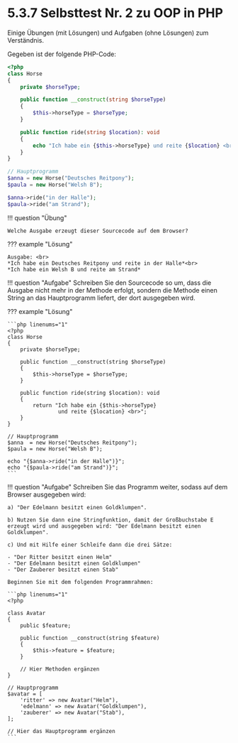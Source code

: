 # 5.3.7 Selbsttest Nr. 2 zu OOP in PHP

Einige Übungen (mit Lösungen) und Aufgaben (ohne Lösungen) zum Verständnis.

Gegeben ist der folgende PHP-Code:
    
```php linenums="1"
<?php
class Horse
{
    private $horseType;

    public function __construct(string $horseType)
    {
        $this->horseType = $horseType;
    }

    public function ride(string $location): void
    {
        echo "Ich habe ein {$this->horseType} und reite {$location} <br>";
    }
}

// Hauptprogramm
$anna = new Horse("Deutsches Reitpony");
$paula = new Horse("Welsh B");

$anna->ride("in der Halle");
$paula->ride("am Strand");
```

!!! question "Übung"

    Welche Ausgabe erzeugt dieser Sourcecode auf dem Browser?

??? example "Lösung"

    Ausgabe: <br>
    *Ich habe ein Deutsches Reitpony und reite in der Halle*<br>
    *Ich habe ein Welsh B und reite am Strand*


!!! question "Aufgabe"
    Schreiben Sie den Sourcecode so um, dass die Ausgabe nicht mehr in der Methode erfolgt, sondern die Methode einen String an das Hauptprogramm liefert, der dort ausgegeben wird.


??? example "Lösung"

    ```php linenums="1"
    <?php
    class Horse
    {
        private $horseType;

        public function __construct(string $horseType)
        {
            $this->horseType = $horseType;
        }

        public function ride(string $location): void
        {
            return "Ich habe ein {$this->horseType} 
                    und reite {$location} <br>";
        }
    }

    // Hauptprogramm
    $anna  = new Horse("Deutsches Reitpony");
    $paula = new Horse("Welsh B"); 

    echo "{$anna->ride("in der Halle")}";
    echo "{$paula->ride("am Strand")}";
    ```


!!! question "Aufgabe"
    Schreiben Sie das Programm weiter, sodass auf dem Browser ausgegeben wird:
    
    a) "Der Edelmann besitzt einen Goldklumpen".
    
    b) Nutzen Sie dann eine Stringfunktion, damit der Großbuchstabe E erzeugt wird und ausgegeben wird: "Der Edelmann besitzt einen Goldklumpen".
    
    c) Und mit Hilfe einer Schleife dann die drei Sätze:
    
    - "Der Ritter besitzt einen Helm"
    - "Der Edelmann besitzt einen Goldklumpen"
    - "Der Zauberer besitzt einen Stab"

    Beginnen Sie mit dem folgenden Programmrahmen:

    ```php linenums="1"
    <?php

    class Avatar
    {
        public $feature;

        public function __construct(string $feature)
        {
            $this->feature = $feature;
        }

        // Hier Methoden ergänzen
    }

    // Hauptprogramm
    $avatar = [
        'ritter' => new Avatar("Helm"),
        'edelmann' => new Avatar("Goldklumpen"),
        'zauberer' => new Avatar("Stab"),
    ];

    // Hier das Hauptprogramm ergänzen
    ```
